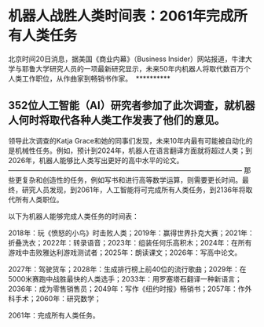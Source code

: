 机器人战胜人类时间表：2061年完成所有人类任务
========================================
  北京时间20日消息，据美国《商业内幕》（Business Insider）网站报道，牛津大学与耶鲁大学研究人员的一项最新研究显示，未来50年内机器人将取代数百万个人类工作职位，从作曲家到畅销书作家。
  **********

  352位人工智能（AI）研究者参加了此次调查，就机器人何时将取代各种人类工作发表了他们的意见。
----------------------
  领导此次调查的Katja Grace和她的同事们发现，未来10年内最有可能被自动化的是机械性任务。例如，预计到2024年，机器人在语言翻译方面就将超过人类；到2026年，机器人能够比人类写出更好的高中水平的论文。
——————————————————————————————————
  那些更复杂和创造性的任务，例如写书和进行高等数学运算，则需要更长时间。最终，研究人员发现，到2061年，人工智能将可完成所有人类任务，到2136年将取代所有人类职位。

  以下为机器人能够完成人类任务的时间表：

  2018年：玩《愤怒的小鸟》时击败人类；2019年：赢得世界扑克大赛；2021年：折叠洗衣；2022年：转录语音；2023年：组装任何乐高积木；2024年：在所有游戏中击败雅达利游戏测试者；2025年：朗读课文；2026年：写高中论文。

  2027年：驾驶货车；2028年：生成排行榜上前40位的流行歌曲；2029年：在5000米赛跑中战胜最快的人类选手；2033年：用罗塞塔石翻译一种新语言；2036年：成为零售销售员；2049年：写作《纽约时报》畅销书；2057年：作外科手术；2060年：研究数学；

  2061年：完成所有人类任务。
